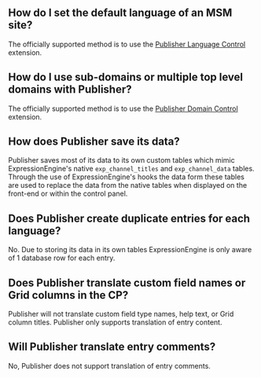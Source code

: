 ## How do I set the default language of an MSM site?
The officially supported method is to use the <a href="https://boldminded.com/add-ons/publisher-language-control">Publisher Language Control</a> extension.

## How do I use sub-domains or multiple top level domains with Publisher?
The officially supported method is to use the <a href="https://boldminded.com/add-ons/publisher-domain-control">Publisher Domain Control</a> extension.

## How does Publisher save its data?
Publisher saves most of its data to its own custom tables which mimic ExpressionEngine's native ``exp_channel_titles`` and ``exp_channel_data`` tables. Through the use of ExpressionEngine's hooks the data form these tables are used to replace the data from the native tables when displayed on the front-end or within the control panel.

## Does Publisher create duplicate entries for each language?
No. Due to storing its data in its own tables ExpressionEngine is only aware of 1 database row for each entry.

## Does Publisher translate custom field names or Grid columns in the CP?
Publisher will not translate custom field type names, help text, or Grid column titles. Publisher only supports translation of entry content.

## Will Publisher translate entry comments?
No, Publisher does not support translation of entry comments.


